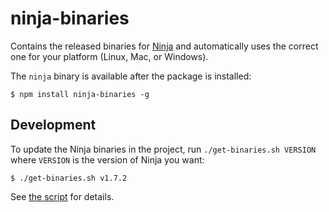 # ninja-binaries

Contains the released binaries for [Ninja](https://ninja-build.org/) and automatically uses the correct one for your platform (Linux, Mac, or Windows).

The `ninja` binary is available after the package is installed:

```
$ npm install ninja-binaries -g
```

## Development

To update the Ninja binaries in the project, run `./get-binaries.sh VERSION` where `VERSION` is the version of Ninja you want:

```
$ ./get-binaries.sh v1.7.2
```

See [the script](get-binaries.sh) for details.
